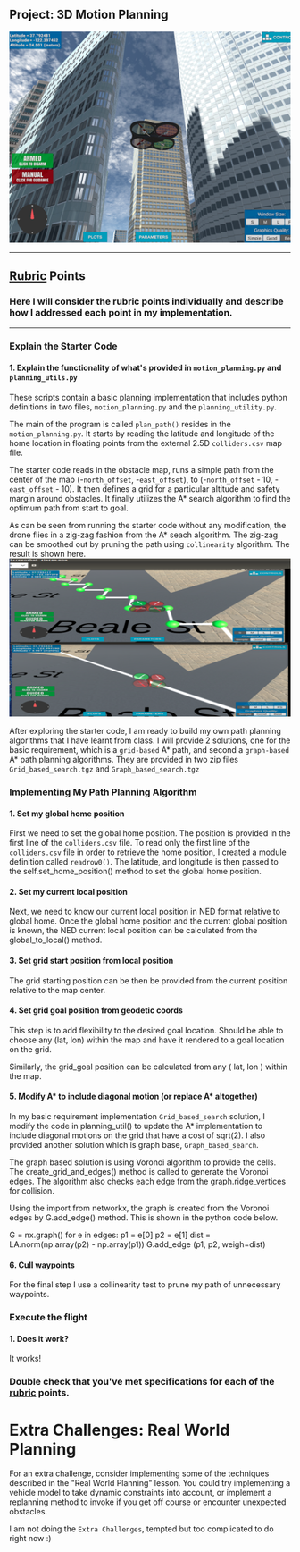 ## Project: 3D Motion Planning
![Quad Image](./enroute.png)

---

## [Rubric](https://review.udacity.com/#!/rubrics/1534/view) Points
### Here I will consider the rubric points individually and describe how I addressed each point in my implementation.  

---

### Explain the Starter Code

#### 1. Explain the functionality of what's provided in `motion_planning.py` and `planning_utils.py`
These scripts contain a basic planning implementation that includes python definitions in two files, `motion_planning.py` and the `planning_utility.py`.

The main of the program is called `plan_path()` resides in the `motion_planning.py`. It starts by reading the latitude and longitude of the home location in floating points from the external 2.5D `colliders.csv` map file.

The starter code reads in the obstacle map, runs a simple path from the center of the map (-`north_offset`, -`east_offset`), to (-`north_offset` - 10, -`east_offset` - 10). It then defines a grid for a particular altitude and safety margin around obstacles. It finally utilizes the A* search algorithm to find the optimum path from start to goal.

As can be seen from running the starter code without any modification, the drone flies in a zig-zag fashion from the A* seach algorithm. The zig-zag can be smoothed out by pruning the path using `collinearity` algorithm. The result is shown here.
![ZigZag effect](./zigzag.png)

After exploring the starter code, I am ready to build my own path planning algorithms that I have learnt from class. I will provide 2 solutions, one for the basic requirement, which is a `grid-based` A* path, and second a `graph-based` A* path planning algorithms. They are provided in two zip files `Grid_based_search.tgz` and `Graph_based_search.tgz`

### Implementing My Path Planning Algorithm

#### 1. Set my global home position
First we need to set the global home position. The position is provided in the first line of the `colliders.csv` file. To read only the first line of the `colliders.csv` file in order to retrieve the home position, I created a module definition called `readrow0()`. The latitude, and longitude is then passed to the self.set_home_position() method to set the global home position.

#### 2. Set my current local position

Next, we need to know our current local position in NED format relative to global home. Once the global home position and the current global position is known, the NED current local position can be calculated from the global_to_local() method.

#### 3. Set grid start position from local position

The grid starting position can be then be provided from the current position relative to the map center.

#### 4. Set grid goal position from geodetic coords
This step is to add flexibility to the desired goal location. Should be able to choose any (lat, lon) within the map and have it rendered to a goal location on the grid.

Similarly, the grid_goal position can be calculated from any ( lat, lon ) within the map.

#### 5. Modify A* to include diagonal motion (or replace A* altogether)

In my basic requirement implementation `Grid_based_search` solution, I modify the code in planning_util() to update the A* implementation to include diagonal motions on the grid that have a cost of sqrt(2). I also provided another solution which is graph base, `Graph_based_search`. 

The graph based solution is using Voronoi algorithm to provide the cells. The create_grid_and_edges() method is called to generate the Voronoi edges. The algorithm also checks each edge from the graph.ridge_vertices for collision.

Using the import from networkx, the graph is created from the Voronoi edges by G.add_edge() method. This is shown in the python code below.

G = nx.graph()
for e in edges:
  p1 = e[0]
  p2 = e[1]
  dist = LA.norm(np.array(p2) - np.array(p1))
  G.add_edge (p1, p2, weigh=dist)

#### 6. Cull waypoints 
For the final step I use a collinearity test to prune my path of unnecessary waypoints. 

### Execute the flight
#### 1. Does it work?
It works!

### Double check that you've met specifications for each of the [rubric](https://review.udacity.com/#!/rubrics/1534/view) points.
  
# Extra Challenges: Real World Planning

For an extra challenge, consider implementing some of the techniques described in the "Real World Planning" lesson. You could try implementing a vehicle model to take dynamic constraints into account, or implement a replanning method to invoke if you get off course or encounter unexpected obstacles.

I am not doing the `Extra Challenges`, tempted but too complicated to do right now :)


